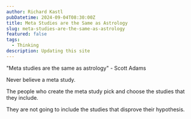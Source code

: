```yaml
---
author: Richard Kastl
pubDatetime: 2024-09-04T08:30:00Z
title: Meta Studies are the Same as Astrology
slug: meta-studies-are-the-same-as-astrology
featured: false
tags:
  - Thinking
description: Updating this site
---
```


"Meta studies are the same as astrology" - Scott Adams

Never believe a meta study. 

The people who create the meta study pick and choose the studies that they include. 

They are not going to include the studies that disprove their hypothesis. 

